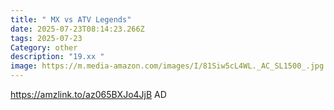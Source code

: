 ```yaml
---
title: " MX vs ATV Legends"
date: 2025-07-23T08:14:23.266Z
tags: 2025-07-23
Category: other
description: "19.xx "
image: https://m.media-amazon.com/images/I/81Siw5cL4WL._AC_SL1500_.jpg
---
```

https://amzlink.to/az065BXJo4JjB
AD